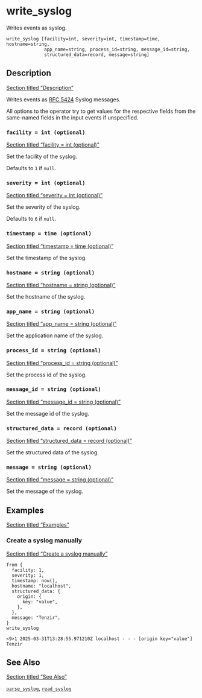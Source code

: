 # write_syslog

Writes events as syslog.

```tql
write_syslog [facility=int, severity=int, timestamp=time, hostname=string,
              app_name=string, process_id=string, message_id=string,
              structured_data=record, message=string]
```

## Description

[Section titled “Description”](#description)

Writes events as [RFC 5424](https://datatracker.ietf.org/doc/html/rfc5424) Syslog messages.

All options to the operator try to get values for the respective fields from the same-named fields in the input events if unspecified.

### `facility = int (optional)`

[Section titled “facility = int (optional)”](#facility--int-optional)

Set the facility of the syslog.

Defaults to `1` if `null`.

### `severity = int (optional)`

[Section titled “severity = int (optional)”](#severity--int-optional)

Set the severity of the syslog.

Defaults to `6` if `null`.

### `timestamp = time (optional)`

[Section titled “timestamp = time (optional)”](#timestamp--time-optional)

Set the timestamp of the syslog.

### `hostname = string (optional)`

[Section titled “hostname = string (optional)”](#hostname--string-optional)

Set the hostname of the syslog.

### `app_name = string (optional)`

[Section titled “app\_name = string (optional)”](#app_name--string-optional)

Set the application name of the syslog.

### `process_id = string (optional)`

[Section titled “process\_id = string (optional)”](#process_id--string-optional)

Set the process id of the syslog.

### `message_id = string (optional)`

[Section titled “message\_id = string (optional)”](#message_id--string-optional)

Set the message id of the syslog.

### `structured_data = record (optional)`

[Section titled “structured\_data = record (optional)”](#structured_data--record-optional)

Set the structured data of the syslog.

### `message = string (optional)`

[Section titled “message = string (optional)”](#message--string-optional)

Set the message of the syslog.

## Examples

[Section titled “Examples”](#examples)

### Create a syslog manually

[Section titled “Create a syslog manually”](#create-a-syslog-manually)

```tql
from {
  facility: 1,
  severity: 1,
  timestamp: now(),
  hostname: "localhost",
  structured_data: {
    origin: {
      key: "value",
    },
  },
  message: "Tenzir",
}
write_syslog
```

```log
<9>1 2025-03-31T13:28:55.971210Z localhost - - - [origin key="value"] Tenzir
```

## See Also

[Section titled “See Also”](#see-also)

[`parse_syslog`](/reference/functions/parse_syslog), [`read_syslog`](/reference/operators/read_syslog)